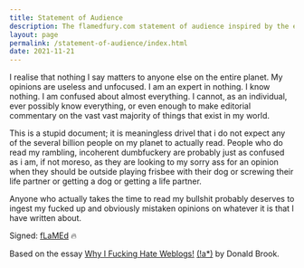 ```yaml
---
title: Statement of Audience
description: The flamedfury.com statement of audience inspired by the essay "Why I Fucking Hate Weblogs".
layout: page
permalink: /statement-of-audience/index.html
date: 2021-11-21
---
```


I realise that nothing I say matters to anyone else on the entire planet. My opinions are useless and unfocused. I am an expert in nothing. I know nothing. I am confused about almost everything. I cannot, as an individual, ever possibly know everything, or even enough to make editorial commentary on the vast vast majority of things that exist in my world. 

This is a stupid document; it is meaningless drivel that i do not expect any of the several billion people on my planet to actually read. People who do read my rambling, incoherent dumbfuckery are probably just as confused as i am, if not moreso, as they are looking to my sorry ass for an opinion when they should be outside playing frisbee with their dog or screwing their life partner or getting a dog or getting a life partner. 

Anyone who actually takes the time to read my bullshit probably deserves to ingest my fucked up and obviously mistaken opinions on whatever it is that I have written about.

Signed: [fLaMEd](/) 🔥

Based on the essay [Why I Fucking Hate Weblogs!](http://mama.indstate.edu/users/bones/WhyIHateWebLogs.html) [(!a*)](https://web.archive.org/web/20200217165616/http://mama.indstate.edu/users/bones/WhyIHateWebLogs.html#conc) by Donald Brook.